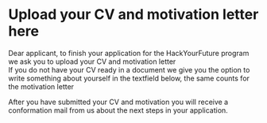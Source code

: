 # Upload your CV and motivation letter here

Dear applicant, to finish your application for the HackYourFuture program we ask you to upload your CV and motivation letter  
If you do not have your CV ready in a document we give you the option to write something about yourself in the textfield below, the same counts for the motivation letter  

After you have submitted your CV and motivation you will receive a conformation mail from us about the next steps in your application.

